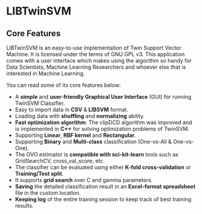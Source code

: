 # LIBTwinSVM

## Core Features
LIBTwinSVM is an easy-to-use implementation of Twin Support Vector Machine.  It is licensed under the terms of GNU GPL v3. This application comes with a user interface which makes using the algorithm so handy for Data Scientists, Machine Learning Researchers and whoever else that is interested in Machine Learning.
<br>

You can read some of its core features below:
- A **simple** and **user-friendly Graphical User Interface** (GUI) for running TwinSVM Classifier.
- Easy to import data in **CSV** & **LIBSVM** format.
- Loading data with **shuffling** and **normalizing** ability.
- **Fast optimization algorithm**: The clipDCD algorithm was improved and is implemented in **C++** for solving optimization problems of TwinSVM.
- Supporting **Linear**, **RBF kernel** and **Rectangular**.
- Supporting **Binary** and **Multi-class** classification (One-vs-All & One-vs-One).
- The OVO estimator is **compatible with sci-kit-learn** tools such as GridSearchCV, cross_val_score, etc.
- The classifier can be evaluated using either **K-fold cross-validation** or **Training/Test split**.
- It supports **grid search** over C and gamma parameters.
- **Saving** the detailed classification result in an **Excel-format spreadsheet** file in the custom location.
- **Keeping log** of the entire training session to keep track of best training results.